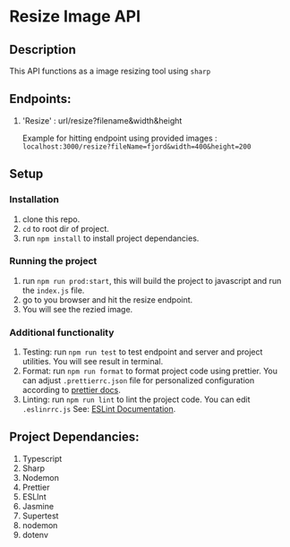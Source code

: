 # Resize Image API

## Description

This API functions as a image resizing tool using `sharp`

## Endpoints:

1. 'Resize' : url/resize?filename&width&height
   
   Example for hitting endpoint using provided images : `localhost:3000/resize?fileName=fjord&width=400&height=200`

## Setup

### Installation

1. clone this repo.
2. `cd` to root dir of project.
3. run `npm install` to install project dependancies.

### Running the project

1. run `npm run prod:start`, this will build the project to javascript and run the `index.js` file.
2. go to you browser and hit the resize endpoint.
3. You will see the rezied image.

### Additional functionality

1. Testing: run `npm run test` to test endpoint and server and project utilities. You will see result in terminal.
2. Format: run `npm run format` to format project code using prettier. You can adjust `.prettierrc.json` file for personalized configuration according to [prettier docs](https://prettier.io/docs/en/configuration.html).
3. Linting: run `npm run lint` to lint the project code. You can edit `.eslinrrc.js` See: [ESLint Documentation](https://eslint.org/docs/latest/user-guide/configuring/).

## Project Dependancies:

1. Typescript
2. Sharp
3. Nodemon
4. Prettier
5. ESLInt
6. Jasmine
7. Supertest
8. nodemon
9. dotenv